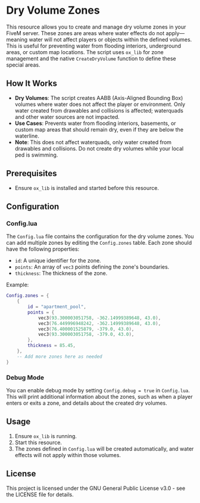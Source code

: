# Dry Volume Zones

This resource allows you to create and manage dry volume zones in your FiveM server. These zones are areas where water effects do not apply—meaning water will not affect players or objects within the defined volumes. This is useful for preventing water from flooding interiors, underground areas, or custom map locations. The script uses `ox_lib` for zone management and the native `CreateDryVolume` function to define these special areas.

## How It Works

- **Dry Volumes**: The script creates AABB (Axis-Aligned Bounding Box) volumes where water does not affect the player or environment. Only water created from drawables and collisions is affected; waterquads and other water sources are not impacted.
- **Use Cases**: Prevents water from flooding interiors, basements, or custom map areas that should remain dry, even if they are below the waterline.
- **Note**: This does not affect waterquads, only water created from drawables and collisions. Do not create dry volumes while your local ped is swimming.

## Prerequisites

- Ensure `ox_lib` is installed and started before this resource.

## Configuration

### Config.lua

The `Config.lua` file contains the configuration for the dry volume zones. You can add multiple zones by editing the `Config.zones` table. Each zone should have the following properties:

- `id`: A unique identifier for the zone.
- `points`: An array of `vec3` points defining the zone's boundaries.
- `thickness`: The thickness of the zone.

Example:

```lua
Config.zones = {
    {
        id = "apartment_pool",
        points = {
            vec3(93.300003051758, -362.14999389648, 43.0),
            vec3(76.449996948242, -362.14999389648, 43.0),
            vec3(76.400001525879, -379.0, 43.0),
            vec3(93.300003051758, -379.0, 43.0),
        },
        thickness = 85.45,
    },
    -- Add more zones here as needed
}
```

### Debug Mode

You can enable debug mode by setting `Config.debug = true` in `Config.lua`. This will print additional information about the zones, such as when a player enters or exits a zone, and details about the created dry volumes.

## Usage

1. Ensure `ox_lib` is running.
2. Start this resource.
3. The zones defined in `Config.lua` will be created automatically, and water effects will not apply within those volumes.

## License

This project is licensed under the GNU General Public License v3.0 - see the LICENSE file for details. 
